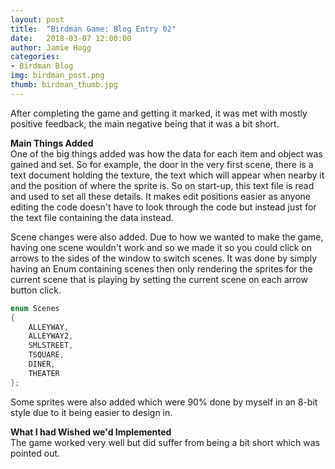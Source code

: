 ```yaml
---
layout: post
title:  "Birdman Game: Blog Entry 02"
date:   2018-03-07 12:00:00
author: Jamie Hogg
categories: 
- Birdman Blog
img: birdman_post.png
thumb: birdman_thumb.jpg
---
```

After completing the game and getting it marked, it was met with mostly positive feedback, the main negative being 
that it was a bit short. 

<B>Main Things Added</B><BR>
One of the big things added was how the data for each item and object was gained and set. So for example, the door 
in the very first scene, there is a text document holding the texture, the text which will appear when nearby it and 
the position of where the sprite is. So on start-up, this text file is read and used to set all these details. It makes
edit positions easier as anyone editing the code doesn't have to look through the code but instead just for the text 
file containing the data instead.

Scene changes were also added. Due to how we wanted to make the game, having one scene wouldn't work and so we made it 
so you could click on arrows to the sides of the window to switch scenes. It was done by simply having an Enum containing scenes then only rendering the sprites for the current scene that is playing by setting the current scene on each arrow button click.

```C++
enum Scenes
{
	ALLEYWAY,
	ALLEYWAY2,
	SMLSTREET,
	TSQUARE,
	DINER,
	THEATER
};
```
Some sprites were also added which were 90% done by myself in an 8-bit style due to it being easier to design in.

<B>What I had Wished we'd Implemented</B><BR>
The game worked very well but did suffer from being a bit short which was pointed out. 
